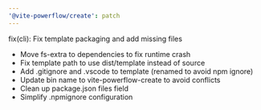 ```yaml
---
'@vite-powerflow/create': patch
---
```


fix(cli): Fix template packaging and add missing files

- Move fs-extra to dependencies to fix runtime crash
- Fix template path to use dist/template instead of source
- Add .gitignore and .vscode to template (renamed to avoid npm ignore)
- Update bin name to vite-powerflow-create to avoid conflicts
- Clean up package.json files field
- Simplify .npmignore configuration
